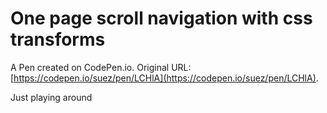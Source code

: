 # One page scroll navigation with css transforms

A Pen created on CodePen.io. Original URL: [https://codepen.io/suez/pen/LCHlA](https://codepen.io/suez/pen/LCHlA).

Just playing around
